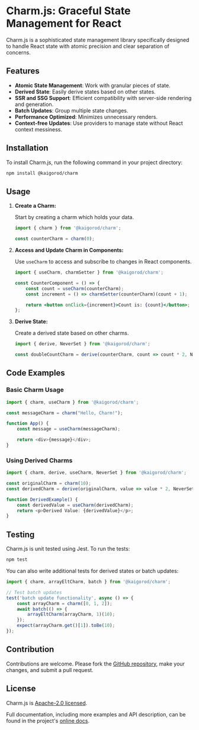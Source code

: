 # Charm.js: Graceful State Management for React

Charm.js is a sophisticated state management library specifically designed to handle React state with atomic precision and clear separation of concerns.

## Features
- **Atomic State Management**: Work with granular pieces of state.
- **Derived State**: Easily derive states based on other states.
- **SSR and SSG Support**: Efficient compatibility with server-side rendering and generation.
- **Batch Updates**: Group multiple state changes.
- **Performance Optimized**: Minimizes unnecessary renders.
- **Context-free Updates**: Use providers to manage state without React context messiness.

## Installation

To install Charm.js, run the following command in your project directory:

```bash
npm install @kaigorod/charm
```

## Usage

1. **Create a Charm:**

   Start by creating a charm which holds your data.

   ```typescript
   import { charm } from '@kaigorod/charm';

   const counterCharm = charm(0);
   ```

2. **Access and Update Charm in Components:**

   Use `useCharm` to access and subscribe to changes in React components.

   ```jsx
   import { useCharm, charmSetter } from '@kaigorod/charm';
   
   const CounterComponent = () => {
       const count = useCharm(counterCharm);
       const increment = () => charmSetter(counterCharm)(count + 1);

       return <button onClick={increment}>Count is: {count}</button>;
   };
   ```

3. **Derive State:**

   Create a derived state based on other charms.

   ```typescript
   import { derive, NeverSet } from '@kaigorod/charm';

   const doubleCountCharm = derive(counterCharm, count => count * 2, NeverSet);
   ```

## Code Examples

### Basic Charm Usage

```typescript
import { charm, useCharm } from '@kaigorod/charm';

const messageCharm = charm("Hello, Charm!");

function App() {
    const message = useCharm(messageCharm);

    return <div>{message}</div>;
}
```

### Using Derived Charms

```typescript
import { charm, derive, useCharm, NeverSet } from '@kaigorod/charm';

const originalCharm = charm(10);
const derivedCharm = derive(originalCharm, value => value * 2, NeverSet);

function DerivedExample() {
    const derivedValue = useCharm(derivedCharm);
    return <p>Derived Value: {derivedValue}</p>;
}
```

## Testing

Charm.js is unit tested using Jest. To run the tests:

```bash
npm test
```

You can also write additional tests for derived states or batch updates:

```typescript
import { charm, arrayEltCharm, batch } from '@kaigorod/charm';

// Test batch updates
test('batch update functionality', async () => {
    const arrayCharm = charm([0, 1, 2]);
    await batch(() => {
        arrayEltCharm(arrayCharm, 1)(10);
    });
    expect(arrayCharm.get()[1]).toBe(10);
});
```

## Contribution

Contributions are welcome. Please fork the [GitHub repository](https://github.com/kaigorod/charm), make your changes, and submit a pull request.

## License

Charm.js is [Apache-2.0 licensed](https://opensource.org/licenses/Apache-2.0). 

Full documentation, including more examples and API description, can be found in the project's [online docs](https://jsr.io/@kaigorod/charm/doc).